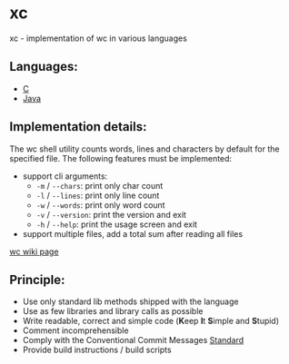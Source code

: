 # xc
xc - implementation of wc in various languages

## Languages:
- [C](/C)
- [Java](/Java)

## Implementation details:
The wc shell utility counts words, lines and characters by default for the specified file.
The following features must be implemented:
- support cli arguments:
  - `-m` / `--chars`: print only char count
  - `-l` / `--lines`: print only line count
  - `-w` / `--words`: print only word count
  - `-v` / `--version`: print the version and exit
  - `-h` / `--help`: print the usage screen and exit
- support multiple files, add a total sum after reading all files

[wc wiki page](https://en.wikipedia.org/wiki/Wc_(Unix))

## Principle:
- Use only standard lib methods shipped with the language
- Use as few libraries and library calls as possible
- Write readable, correct and simple code (**K**eep **I**t **S**imple and **S**tupid)
- Comment incomprehensible
- Comply with the Conventional Commit Messages [Standard](https://www.conventionalcommits.org/en/v1.0.0/)
- Provide build instructions / build scripts
